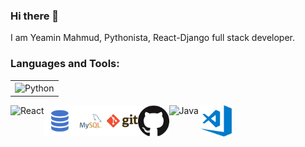 ### Hi there 👋

I am Yeamin Mahmud, Pythonista, React-Django full stack developer. 

### Languages and Tools:
<table><tr><td><img align="center" alt="Python" height='70px' src="https://www.python.org/static/community_logos/python-logo-master-v3-TM.png" /></td></tr></table>

<img align="left" alt="React" height='50px' src="https://seeklogo.net/wp-content/uploads/2020/09/react-logo-512x512.png" />
<img align="left" alt="SQL" height='50px' width='50px' src="https://raw.githubusercontent.com/github/explore/80688e429a7d4ef2fca1e82350fe8e3517d3494d/topics/sql/sql.png" />
<img align="left" alt="MySQL"  height='50px' width='50px' src="https://raw.githubusercontent.com/github/explore/80688e429a7d4ef2fca1e82350fe8e3517d3494d/topics/mysql/mysql.png" />
<img align="left" alt="Git"  height='50px' width='50px' src="https://raw.githubusercontent.com/github/explore/80688e429a7d4ef2fca1e82350fe8e3517d3494d/topics/git/git.png" />
<img align="left" alt="GitHub" height='50px' width='50px'  src="https://raw.githubusercontent.com/github/explore/78df643247d429f6cc873026c0622819ad797942/topics/github/github.png" />
<img align="left" alt="Java "height='50px' width='50px'  src="https://miro.medium.com/max/4000/1*_FFpkCWD-KwQmc7oevCRBQ.jpeg" />
<img align="left "height='50px' width='50px'  src="https://raw.githubusercontent.com/github/explore/80688e429a7d4ef2fca1e82350fe8e3517d3494d/topics/visual-studio-code/visual-studio-code.png" />

